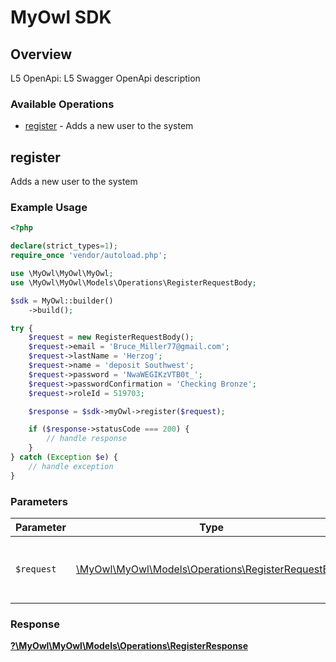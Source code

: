 # MyOwl SDK


## Overview

L5 OpenApi: L5 Swagger OpenApi description

### Available Operations

* [register](#register) - Adds a new user to the system

## register

Adds a new user to the system

### Example Usage

```php
<?php

declare(strict_types=1);
require_once 'vendor/autoload.php';

use \MyOwl\MyOwl\MyOwl;
use \MyOwl\MyOwl\Models\Operations\RegisterRequestBody;

$sdk = MyOwl::builder()
    ->build();

try {
    $request = new RegisterRequestBody();
    $request->email = 'Bruce_Miller77@gmail.com';
    $request->lastName = 'Herzog';
    $request->name = 'deposit Southwest';
    $request->password = 'NwaWEGIKzVTB0t_';
    $request->passwordConfirmation = 'Checking Bronze';
    $request->roleId = 519703;

    $response = $sdk->myOwl->register($request);

    if ($response->statusCode === 200) {
        // handle response
    }
} catch (Exception $e) {
    // handle exception
}
```

### Parameters

| Parameter                                                                                            | Type                                                                                                 | Required                                                                                             | Description                                                                                          |
| ---------------------------------------------------------------------------------------------------- | ---------------------------------------------------------------------------------------------------- | ---------------------------------------------------------------------------------------------------- | ---------------------------------------------------------------------------------------------------- |
| `$request`                                                                                           | [\MyOwl\MyOwl\Models\Operations\RegisterRequestBody](../../models/operations/RegisterRequestBody.md) | :heavy_check_mark:                                                                                   | The request object to use for the request.                                                           |


### Response

**[?\MyOwl\MyOwl\Models\Operations\RegisterResponse](../../models/operations/RegisterResponse.md)**

